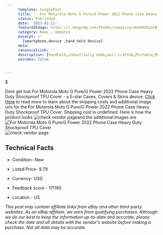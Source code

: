 ```yaml
---
      template: SinglePost
      title: -- For Motorola Moto G Pure/G Power 2022 Phone Case Heavy Duty Shockproof TPU Cover
      status: Published
      date: '2023-02-11'
      featuredImage: https://i.ebayimg.com/thumbs/images/g/wUUAAOSw3tBjaM~L/s-l225.jpg
      category: News , Updates
      excerpt: >-
        [smartphone,device ,hand held device]
      meta:
      canonicalLink: ''
      description: [handheld,industrially made,well crafted,Portable,Mobile,Compact,Convenient,Lightweight,Maneuverable,Man-portable,Miniature,Carriable,Hand-held,Light,Holdable,Transportable,Mobile device,Pocket-sized,On-the-go,Wireless,Cordless,Compact size,Convenient size, smartphone,device ,hand held device]
      noindex: false
      
        
---
```

$

Dont get lost  For Motorola Moto G Pure/G Power 2022 Phone Case Heavy Duty Shockproof TPU Cover - a 5-star Cases, Covers & Skins device. [Click Here](https://www.ebay.com/itm/225241445805?hash=item34716fb5ad%3Ag%3AwUUAAOSw3tBjaM%7EL&mkevt=1&mkcid=1&mkrid=711-53200-19255-0&campid=%253CePNCampaignId%253E&customid=%253CreferenceId%253E&toolid=10049) to read more to learn about the shipping costs and additional image urls for the For Motorola Moto G Pure/G Power 2022 Phone Case Heavy Duty Shockproof TPU Cover. Shipping cost is undefined. Here is how the product looks ![check vendor page](https://i.ebayimg.com/thumbs/images/g/wUUAAOSw3tBjaM~L/s-l225.jpg)and the additional images are![For Motorola Moto G Pure/G Power 2022 Phone Case Heavy Duty Shockproof TPU Cover](https://i.ebayimg.com/images/g/wUUAAOSw3tBjaM~L/s-l1600.jpg)![check vendor page](https://origin-galleryplus.ebayimg.com/ws/web/225241445805_2_0_1/225x225.jpg,https://origin-galleryplus.ebayimg.com/ws/web/225241445805_3_0_1/225x225.jpg,https://origin-galleryplus.ebayimg.com/ws/web/225241445805_4_0_1/225x225.jpg)



 ## Technical Facts 



     
      

 - Condition- New 


      

 - Listed Price- 8.79 


      

 - Currency- USD 


      

 - Feedback score - 171165 


      

 - Location - US 


      
      

 *_This post may contain affiliate links from eBay and other third-party websites. As an eBay affiliate, we earn from qualifying purchases. Although we do our best to keep the information up-to-date and accurate, please check the date and all details with the vendor's website before making a purchase. Not all data may be accurate._*







